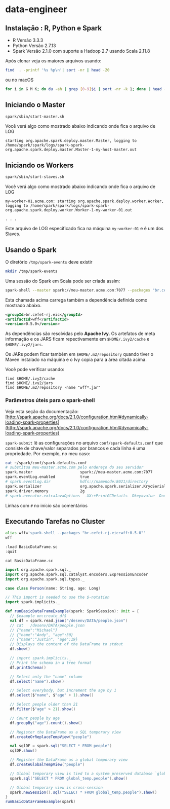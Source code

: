 # data-engineer

## Instalação : R, Python e Spark

* R Versão 3.3.3
* Python Versão 2.7.13
* Spark Versão 2.1.0 com suporte a Hadoop 2.7 usando Scala 2.11.8

Após clonar veja os maiores arquivos usando:

```bash
find  . -printf '%s %p\n'| sort -nr | head -20
```

ou no macOS

```bash
for i in G M K; do du -ah | grep [0-9]$i | sort -nr -k 1; done | head -n 11
```

## Iniciando o Master

```bash
spark/sbin/start-master.sh
```

Você verá algo como mostrado abaixo indicando onde fica o arquivo de LOG

```
starting org.apache.spark.deploy.master.Master, logging to /home/spark/spark/logs/spark-spark-org.apache.spark.deploy.master.Master-1-my-host-master.out
```




## Iniciando os Workers

```bash
spark/sbin/start-slaves.sh 
```

Você verá algo como mostrado abaixo indicando onde fica o arquivo de LOG

```
my-worker-01.acme.com: starting org.apache.spark.deploy.worker.Worker, logging to /home/spark/spark/logs/spark-spark-org.apache.spark.deploy.worker.Worker-1-my-worker-01.out

. . .

```

Este arquivo de LOG especificado fica na máquina `my-worker-01` e é um dos Slaves.

## Usando o Spark

O diretório `/tmp/spark-events` deve existir

```bash
mkdir /tmp/spark-events
```


Uma sessão do Spark em Scala pode ser criada assim:

```bash
spark-shell --master spark://meu-master.acme.com:7077 --packages "br.cefet-rj.eic:wff:0.5.0"  --num-executors 2
```

Esta chamada acima carrega também a dependência definida como mostrado abaixo.

```xml
<groupId>br.cefet-rj.eic</groupId>
<artifactId>wff</artifactId>
<version>0.5.0</version>
```

As dependências são resolvidas pelo **Apache Ivy**. Os artefatos de meta informação e os JARS ficam repectivamente em `$HOME/.ivy2/cache` e `$HOME/.ivy2/jars`.

Os JARs podem ficar também em `$HOME/.m2/repository` quando tiver o Maven instalado na máquina e o Ivy copia para a área citada acima.

Você pode verificar usando:

```
find $HOME/.ivy2/cache
find $HOME/.ivy2/jars
find $HOME/.m2/repository -name "wff*.jar"
```

### Parâmetros úteis para o spark-shell

Veja esta seção da documentação: [http://spark.apache.org/docs/2.1.0/configuration.html#dynamically-loading-spark-properties](http://spark.apache.org/docs/2.1.0/configuration.html#dynamically-loading-spark-properties)

`spark-submit`  lê as configurações no arquivo `conf/spark-defaults.conf` que consiste de chave/valor separados por brancos e cada linha é uma propriedade. Por exemplo, no meu caso:

```bash
cat ~/spark/conf/spark-defaults.conf
# substitua meu-master.acme.com pelo endereço do seu servidor
spark.master                     spark://meu-master.acme.com:7077
spark.eventLog.enabled           true
# spark.eventLog.dir             hdfs://namenode:8021/directory
spark.serializer                 org.apache.spark.serializer.KryoSerializer
spark.driver.memory              2g
# spark.executor.extraJavaOptions  -XX:+PrintGCDetails -Dkey=value -Dnumbers="one two three"
```

Linhas com `#` no início são comentários


## Executando Tarefas no Cluster

```bash
alias wff='spark-shell --packages "br.cefet-rj.eic:wff:0.5.0"'
wff
```


```scala
:load BasicDataFrame.sc
:quit
```


```
cat BasicDataFrame.sc
```


```scala
import org.apache.spark.sql._
import org.apache.spark.sql.catalyst.encoders.ExpressionEncoder
import org.apache.spark.sql.types._

case class Person(name: String, age: Long)

// This import is needed to use the $-notation
import spark.implicits._

def runBasicDataFrameExample(spark: SparkSession): Unit = {
  // $example on:create_df$
  val df = spark.read.json("/desenv/DATA/people.json")
  // cat   /desenv/DATA/people.json
  // {"name":"Michael"}
  // {"name":"Andy", "age":30}
  // {"name":"Justin", "age":19}
  // Displays the content of the DataFrame to stdout
  df.show()

  // import spark.implicits._
  // Print the schema in a tree format
  df.printSchema()

  // Select only the "name" column
  df.select("name").show()

  // Select everybody, but increment the age by 1
  df.select($"name", $"age" + 1).show()

  // Select people older than 21
  df.filter($"age" > 21).show()

  // Count people by age
  df.groupBy("age").count().show()

  // Register the DataFrame as a SQL temporary view
  df.createOrReplaceTempView("people")

  val sqlDF = spark.sql("SELECT * FROM people")
  sqlDF.show()

  // Register the DataFrame as a global temporary view
  df.createGlobalTempView("people")

  // Global temporary view is tied to a system preserved database `global_temp`
  spark.sql("SELECT * FROM global_temp.people").show()

  // Global temporary view is cross-session
  spark.newSession().sql("SELECT * FROM global_temp.people").show()
}
runBasicDataFrameExample(spark)
```


```bash
```


```bash
```


```bash
```




